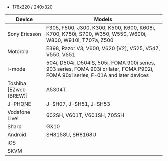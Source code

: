 * 176x220 / 240x320

| Device | Models |
| ------ | ------ |
| Sony Ericsson | F305, F500, J300, K300, K500, K600, K608i, K700, K750i, S700, W350, W550, W600i, W800, W910i, T707a, Z500|
| Motorola | E398, Razor V3, V600, V620 [V2], V525, V547, V550, V551 |
| i-mode | 504i, D504i, D504iS, 505i, FOMA 900i series, 903 series, FOMA 903i or later, FOMA P902i, FOMA 90xi series,  F-01A and later devices |
| Toshiba [EZweb (BREW)] | A5304T |
| J-PHONE | J-SH07, J-SH51, J-SH53 |
| Vodafone Live! | 602SH, V601T, V601SH, 705SH |
| Sharp | GX10 |
| Android | SH8158U, SH8168U
| iOS |
| SKVM |
